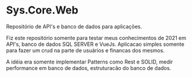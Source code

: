 # Sys.Core.Web
Repositório de API's e banco de dados para aplicações.

Fiz este repositório somente para testar meus conhecimentos de 2021 em API's, banco de dados SQL SERVER e VueJs. Aplicacao simples somente para fazer um crud na parte de usuários e financas dos mesmos.

A idéia era somente implementar Patterns como Rest e SOLID, medir performance em banco de dados, estruturacão do banco de dados.

